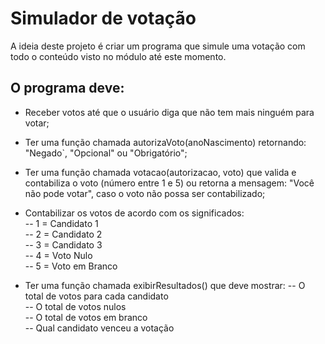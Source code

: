 # **Simulador de votação**

A ideia deste projeto é criar um programa que simule uma votação com todo o conteúdo visto no módulo até este momento.

## O programa deve:

+ Receber votos até que o usuário diga que não tem mais ninguém para votar;

+ Ter uma função chamada autorizaVoto(anoNascimento) retornando: "Negado`, "Opcional" ou "Obrigatório";

+ Ter uma função chamada votacao(autorizacao, voto) que valida e contabiliza o voto (número entre 1 e 5) ou retorna a mensagem: "Você não pode votar", caso o voto não possa ser contabilizado;

+ Contabilizar os votos de acordo com os significados:  
-- 1 = Candidato 1  
-- 2 = Candidato 2  
-- 3 = Candidato 3  
-- 4 = Voto Nulo  
-- 5 = Voto em Branco  

+ Ter uma função chamada exibirResultados() que deve mostrar:
-- O total de votos para cada candidato  
-- O total de votos nulos  
-- O total de votos em branco  
-- Qual candidato venceu a votação  